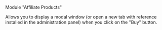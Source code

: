 Module "Affiliate Products"

Allows you to display a modal window (or open a new tab with reference 
installed in the administration panel) when you click on the "Buy" button.

